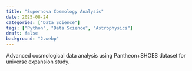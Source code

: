 ```yaml
---
title: "Supernova Cosmology Analysis"
date: 2025-08-24
categories: ["Data Science"]
tags: ["Python", "Data Science", "Astrophysics"]
draft: false
background: "2.webp"
---
```


Advanced cosmological data analysis using Pantheon+SHOES dataset for universe expansion study.
